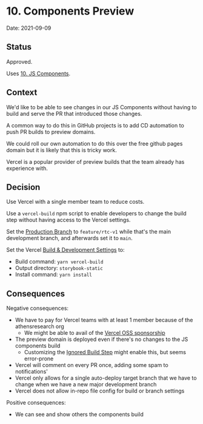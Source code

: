 # 10. Components Preview

Date: 2021-09-09

## Status

Approved.

Uses [10. JS Components](0010-js-components.md).


## Context

We'd like to be able to see changes in our JS Components without having to build and serve the PR that introduced those changes.

A common way to do this in GitHub projects is to add CD automation to push PR builds to preview domains.

We could roll our own automation to do this over the free github pages domain but it is likely that this is tricky work.

Vercel is a popular provider of preview builds that the team already has experience with.


## Decision

Use Vercel with a single member team to reduce costs.

Use a `vercel-build` npm script to enable developers to change the build step without having access to the Vercel settings.

Set the [Production Branch](https://vercel.com/docs/git#production-branch) to `feature/rtc-v1` while that's the main development branch, and afterwards set it to `main`. 

Set the Vercel [Build & Development Settings](https://vercel.com/docs/build-step#build-&-development-settings) to:
- Build command: `yarn vercel-build`
- Output directory: `storybook-static`
- Install command: `yarn install`


## Consequences

Negative consequences:
* We have to pay for Vercel teams with at least 1 member because of the athensresearch org
  * We might be able to avail of the [Vercel OSS sponsorship](https://vercel.com/support/articles/can-vercel-sponsor-my-open-source-project)
* The preview domain is deployed even if there's no changes to the JS components build
   * Customizing the [Ignored Build Step](https://vercel.com/docs/platform/projects#ignored-build-step) might enable this, but seems error-prone
* Vercel will comment on every PR once, adding some spam to notifications'
* Vercel only allows for a single auto-deploy target branch that we have to change when we have a new major development branch
* Vercel does not allow in-repo file config for build or branch settings

Positive consequences:
* We can see and show others the components build
